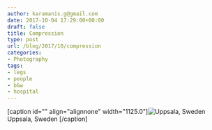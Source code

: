 ```yaml
---
author: karamanis.g@gmail.com
date: 2017-10-04 17:29:00+00:00
draft: false
title: Compression
type: post
url: /blog/2017/10/compression
categories:
- Photography
tags:
- legs
- people
- b&w
- hospital
---
```


[caption id="" align="alignnone" width="1125.0"]![ Uppsala, Sweden ](/images/2017-10-04-201710compression/image-asset.jpeg)
 Uppsala, Sweden [/caption]
